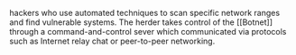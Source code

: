 hackers who use automated techniques to scan specific network ranges and find vulnerable systems.
The herder takes control of the [[Botnet]] through a command-and-control sever which communicated via protocols such as Internet relay chat or peer-to-peer networking.